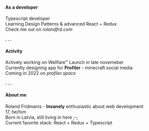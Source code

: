 <h4>As a developer</h4>
Typescript developer</br>
Learning Design Patterns & advanced React + Redux</br>
Check me out on <i>rolandfrd.com</i><p></p>
<p><b>. . .</b></p>
<h4>Activity</h4>
Actively working on Wellfare™
Launch in late novemeber<br/>
Currently designing app for <b>Profiler</b> - minecraft social media</br>
Coming in 2022 on <i>profiler.space</i><p></p>
<p><b>. . .</b></p>
<h4>About  me</h4>
Roland Fridmanis - <b>Insanely</b> enthusiastic about web development </br>
17, he/him </br>
Born in Latvia, still living in here ;-; </br>
Current favorite stack: React + Redux + Typescript

